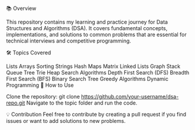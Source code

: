 📚 Overview

This repository contains my learning and practice journey for Data Structures and Algorithms (DSA). It covers fundamental concepts, implementations, and solutions to common problems that are essential for technical interviews and competitive programming.

🛠️ Topics Covered

Lists
Arrays
Sorting
Strings
Hash Maps
Matrix
Linked Lists
Graph
Stack
Queue
Tree
Trie
Heap
Search Algorithms
Depth First Search (DFS)
Breadth First Search (BFS)
Binary Search Tree
Greedy Algorithms
Dynamic Programming
🚀 How to Use

Clone the repository:
git clone https://github.com/your-username/dsa-repo.git
Navigate to the topic folder and run the code.

💡 Contribution
Feel free to contribute by creating a pull request if you find issues or want to add solutions to new problems.
